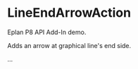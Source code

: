 LineEndArrowAction
==================

Eplan P8 API Add-In demo.

Adds an arrow at graphical line's end side.

...